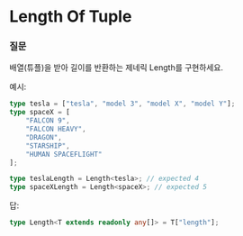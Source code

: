 # Length Of Tuple

### 질문

배열(튜플)을 받아 길이를 반환하는 제네릭 Length<T>를 구현하세요.

예시:

```ts
type tesla = ["tesla", "model 3", "model X", "model Y"];
type spaceX = [
	"FALCON 9",
	"FALCON HEAVY",
	"DRAGON",
	"STARSHIP",
	"HUMAN SPACEFLIGHT"
];

type teslaLength = Length<tesla>; // expected 4
type spaceXLength = Length<spaceX>; // expected 5
```

답:

```ts
type Length<T extends readonly any[]> = T["length"];
```
